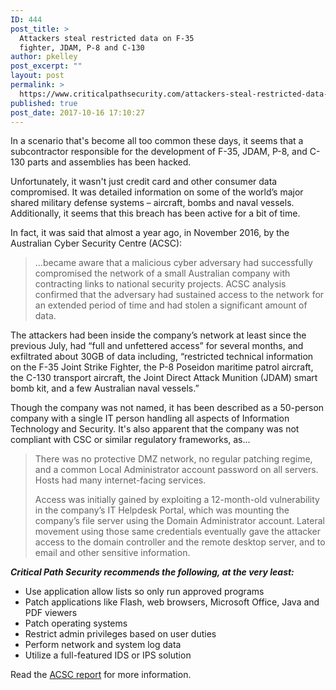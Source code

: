 ```yaml
---
ID: 444
post_title: >
  Attackers steal restricted data on F-35
  fighter, JDAM, P-8 and C-130
author: pkelley
post_excerpt: ""
layout: post
permalink: >
  https://www.criticalpathsecurity.com/attackers-steal-restricted-data-on-f-35-fighter-jdam-p-8-and-c-130/
published: true
post_date: 2017-10-16 17:10:27
---
```

In a scenario that's become all too common these days, it seems that a subcontractor responsible for the development of F-35, JDAM, P-8, and C-130 parts and assemblies has been hacked.

Unfortunately, it wasn't just credit card and other consumer data compromised. It was detailed information on some of the world’s major shared military defense systems – aircraft, bombs and naval vessels. Additionally, it seems that this breach has been active for a bit of time.

In fact, it was said that almost a year ago, in November 2016, by the Australian Cyber Security Centre (ACSC):
<blockquote>…became aware that a malicious cyber adversary had successfully compromised the network of a small Australian company with contracting links to national security projects. ACSC analysis confirmed that the adversary had sustained access to the network for an extended period of time and had stolen a significant amount of data.</blockquote>
The attackers had been inside the company’s network at least since the previous July, had “full and unfettered access” for several months, and exfiltrated about 30GB of data including, “restricted technical information on the F-35 Joint Strike Fighter, the P-8 Poseidon maritime patrol aircraft, the C-130 transport aircraft, the Joint Direct Attack Munition (JDAM) smart bomb kit, and a few Australian naval vessels.”

Though the company was not named, it has been described as a 50-person company with a single IT person handling all aspects of Information Technology and Security. It's also apparent that the company was not compliant with CSC or similar regulatory frameworks, as...

<!--more-->
<blockquote>There was no protective DMZ network, no regular patching regime, and a common Local Administrator account password on all servers. Hosts had many internet-facing services.

Access was initially gained by exploiting a 12-month-old vulnerability in the company’s IT Helpdesk Portal, which was mounting the company’s file server using the Domain Administrator account. Lateral movement using those same credentials eventually gave the attacker access to the domain controller and the remote desktop server, and to email and other sensitive information.</blockquote>
<em><strong>Critical Path Security recommends the following, at the very least:</strong></em>
<ul>
 	<li>Use application allow lists so only run approved programs</li>
 	<li>Patch applications like Flash, web browsers, Microsoft Office, Java and PDF viewers</li>
 	<li>Patch operating systems</li>
 	<li>Restrict admin privileges based on user duties</li>
 	<li>Perform network and system log data</li>
 	<li>Utilize a full-featured IDS or IPS solution</li>
</ul>
Read the <a href="https://www.acsc.gov.au/publications/ACSC_Threat_Report_2017.pdf" target="_blank" rel="noopener">ACSC report</a> for more information.